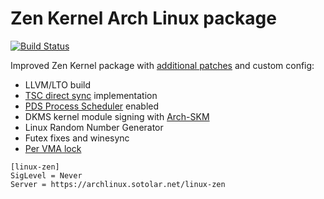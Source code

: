 # Zen Kernel Arch Linux package
[![Build Status](https://drone02.sotolar.net/api/badges/misotolar/linux-zen/status.svg)](https://drone02.sotolar.net/misotolar/linux-zen)

Improved Zen Kernel package with [additional patches](https://github.com/sirlucjan/kernel-patches/) and custom config:

- LLVM/LTO build
- [TSC direct sync](https://lore.kernel.org/all/84f991e0-4d14-7ea9-7553-9f688df9cd49@collabora.com/T/#m156fc8ddb3f69691fefedb7bba49a280fe97938e) implementation
- [PDS Process Scheduler](https://gitlab.com/alfredchen/projectc) enabled
- DKMS kernel module signing with [Arch-SKM](https://aur.archlinux.org/packages/arch-sign-modules)
- Linux Random Number Generator
- Futex fixes and winesync
- [Per VMA lock](https://lore.kernel.org/lkml/20230109205336.3665937-1-surenb@google.com/T/#ma04517b963591298a9eb76d96d2c453256a4d9ab)

```
[linux-zen]
SigLevel = Never
Server = https://archlinux.sotolar.net/linux-zen
```